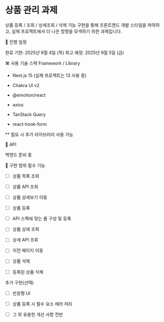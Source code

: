 # 상품 관리 과제

상품 등록 / 조회 / 상세조회 / 삭제 기능 구현을 통해 프론트엔드 개발 스타일을 파악하고, 실제 프로젝트에서 더 나은 방향을 모색하기 위한 과제입니다.

📅 진행 일정

완료 기한: 2025년 9월 4일 (목)
회고 예정: 2025년 9월 5일 (금)

🛠 사용 기술 스택
Framework / Library

- Next.js 15 (실제 프로젝트는 13 사용 중)

- Chakra UI v2

- @emotion/react

- axios

- TanStack Query

- react-hook-form

** 필요 시 추가 라이브러리 사용 가능


📡 API

백엔드 준비 중

📌 구현 범위
필수 기능

 - [ ] 상품 목록 조회

 - [ ] 상품 API 조회

 - [ ] 상품 상세보기 이동

 - [ ] 상품 등록

 - [ ] API 스펙에 맞는 폼 구성 및 등록

 - [ ] 상품 상세 조회

 - [ ] 상세 API 조회

 - [ ] 이전 페이지 이동

 - [ ] 상품 삭제

 - [ ] 등록된 상품 삭제

추가 구현(선택)

 - [ ] 반응형 UI

 - [ ] 상품 등록 시 필수 요소 에러 처리

 - [ ] 그 외 유용한 개선 사항 전반
